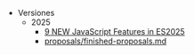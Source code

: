 - Versiones 
  - 2025
    - [9 NEW JavaScript Features in ES2025](https://www.youtube.com/watch?v=1-cjrEMj_us) 
    - [proposals/finished-proposals.md](https://github.com/tc39/proposals/blob/main/finished-proposals.md) 
